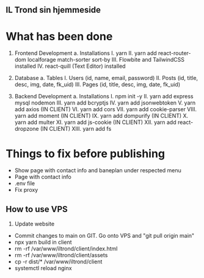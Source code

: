 ## IL Trond sin hjemmeside

# What has been done
1. Frontend Development
    a. Installations
        I. yarn
        II. yarn add react-router-dom localforage match-sorter sort-by
        III. Flowbite and TailwindCSS installed
        IV. react-quill (Text Editor) installed

2. Database
    a. Tables
        I. Users (id, name, email, password)
        II. Posts (id, title, desc, img, date, fk_uid)
        III. Pages (id, title, desc, img, date, fk_uid)

3. Backend Development
    a. Installations
        I. npm init -y
        II. yarn add express mysql nodemon
        III. yarn add bcryptjs
        IV. yarn add jsonwebtoken
        V. yarn add axios (IN CLIENT)
        VI. yarn add cors
        VII. yarn add cookie-parser
        VIII. yarn add moment (IN CLIENT)
        IX. yarn add dompurify (IN CLIENT)
        X. yarn add multer
        XI. yarn add js-cookie (IN CLIENT)
        XII. yarn add react-dropzone (IN CLIENT)
        XIII. yarn add fs

# Things to fix before publishing
<!-- - Reverse back to old commit, one before files -->
<!-- - Contact Page -->
<!-- - Upload several files at once -->
<!-- - Pages without menuid show as main -->
<!-- - .map functions must be fixed -->
- Show page with contact info and baneplan under respected menu
- Page with contact info
- .env file
- Fix proxy


## How to use VPS
1. Update website
- Commit changes to main on GIT. Go onto VPS and "git pull origin main"
- npx yarn build in client
- rm -rf /var/www/iltrond/client/index.html
- rm -rf /var/www/iltrond/client/assets
- cp -r dist/* /var/www/iltrond/client
- systemctl reload nginx
